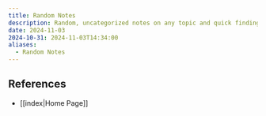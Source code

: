 ```yaml
---
title: Random Notes
description: Random, uncategorized notes on any topic and quick findings
date: 2024-11-03
2024-10-31: 2024-11-03T14:34:00
aliases:
  - Random Notes
---
```

## References
- [[index|Home Page]]

